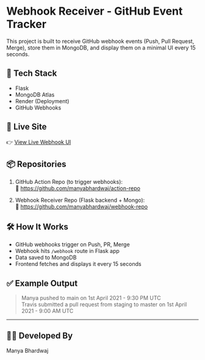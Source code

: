 # Webhook Receiver - GitHub Event Tracker

This project is built to receive GitHub webhook events (Push, Pull Request, Merge), store them in MongoDB, and display them on a minimal UI every 15 seconds.

## 🧩 Tech Stack

- Flask
- MongoDB Atlas
- Render (Deployment)
- GitHub Webhooks

## 📡 Live Site

👉 [View Live Webhook UI](https://webhook-repo-ocsr.onrender.com/)

## 📦 Repositories

1. GitHub Action Repo (to trigger webhooks):  
   🔗 https://github.com/manyabhardwaj/action-repo

2. Webhook Receiver Repo (Flask backend + Mongo):  
   🔗 https://github.com/manyabhardwaj/webhook-repo

## 🛠 How It Works

- GitHub webhooks trigger on Push, PR, Merge
- Webhook hits `/webhook` route in Flask app
- Data saved to MongoDB
- Frontend fetches and displays it every 15 seconds

## ✅ Example Output

> Manya pushed to main on 1st April 2021 - 9:30 PM UTC  
> Travis submitted a pull request from staging to master on 1st April 2021 - 9:00 AM UTC

---

## 👩‍💻 Developed By

Manya Bhardwaj
